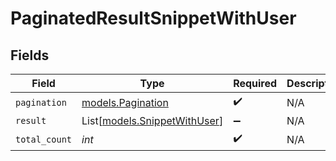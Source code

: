 # PaginatedResultSnippetWithUser


## Fields

| Field                                                        | Type                                                         | Required                                                     | Description                                                  |
| ------------------------------------------------------------ | ------------------------------------------------------------ | ------------------------------------------------------------ | ------------------------------------------------------------ |
| `pagination`                                                 | [models.Pagination](../models/pagination.md)                 | :heavy_check_mark:                                           | N/A                                                          |
| `result`                                                     | List[[models.SnippetWithUser](../models/snippetwithuser.md)] | :heavy_minus_sign:                                           | N/A                                                          |
| `total_count`                                                | *int*                                                        | :heavy_check_mark:                                           | N/A                                                          |